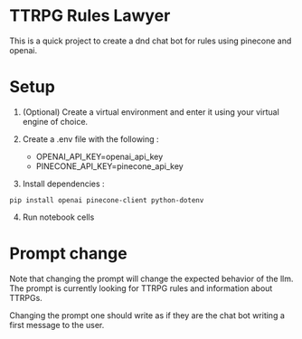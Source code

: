 # TTRPG Rules Lawyer
This is a quick project to create a dnd chat bot for rules using pinecone and openai.

# Setup
1) (Optional) Create a virtual environment and enter it using your virtual engine of choice.
2) Create a .env file with the following :
   * OPENAI_API_KEY=openai_api_key
   * PINECONE_API_KEY=pinecone_api_key
    
3) Install dependencies : 
```
pip install openai pinecone-client python-dotenv 
```

4) Run notebook cells

# Prompt change
Note that changing the prompt will change the expected behavior of the llm.  The prompt is currently looking for TTRPG rules and information about TTRPGs.  

Changing the prompt one should write as if they are the chat bot writing a first message to the user.

